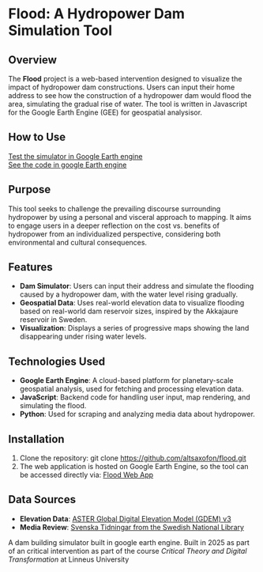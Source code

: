 # Flood: A Hydropower Dam Simulation Tool

## Overview
The **Flood** project is a web-based intervention designed to visualize the impact of hydropower dam constructions. Users can input their home address to see how the construction of a hydropower dam would flood the area, simulating the gradual rise of water. The tool is written in Javascript for the Google Earth Engine (GEE) for geospatial analysisor.

## How to Use
[Test the simulator in Google Earth engine](https://ee-erik-arnell-flood.projects.earthengine.app/view/flood)<br />
[See the code in google Earth engine](https://code.earthengine.google.com/36f9359f7bc882e4e8dfc316382bcb74)

## Purpose
This tool seeks to challenge the prevailing discourse surrounding hydropower by using a personal and visceral approach to mapping. It aims to engage users in a deeper reflection on the cost vs. benefits of hydropower from an individualized perspective, considering both environmental and cultural consequences. 

## Features
- **Dam Simulator**: Users can input their address and simulate the flooding caused by a hydropower dam, with the water level rising gradually.
- **Geospatial Data**: Uses real-world elevation data to visualize flooding based on real-world dam reservoir sizes, inspired by the Akkajaure reservoir in Sweden.
- **Visualization**: Displays a series of progressive maps showing the land disappearing under rising water levels.

## Technologies Used
- **Google Earth Engine**: A cloud-based platform for planetary-scale geospatial analysis, used for fetching and processing elevation data.
- **JavaScript**: Backend code for handling user input, map rendering, and simulating the flood.
- **Python**: Used for scraping and analyzing media data about hydropower.

## Installation
1. Clone the repository:
   git clone https://github.com/altsaxofon/flood.git
2. The web application is hosted on Google Earth Engine, so the tool can be accessed directly via:
   [Flood Web App](https://ee-erik-arnell-flood.projects.earthengine.app/view/flood)

## Data Sources
- **Elevation Data**: [ASTER Global Digital Elevation Model (GDEM) v3](https://gee-community-catalog.org/projects/aster/)
- **Media Review**: [Svenska Tidningar from the Swedish National Library](https://tidningar.kb.se/)


A dam building simulator built in google earth engine. 
Built in 2025 as part of an critical intervention as part of the course *Critical Theory and Digital Transformation* at Linneus University


